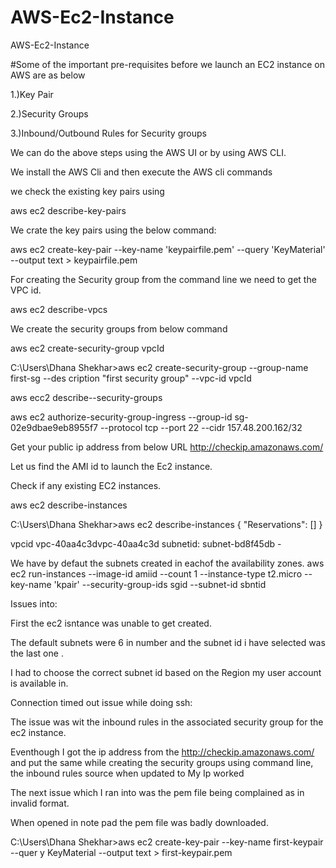 # AWS-Ec2-Instance
AWS-Ec2-Instance


#Some of the important pre-requisites before we launch an EC2 instance on AWS are as below

1.)Key Pair

2.)Security Groups

3.)Inbound/Outbound Rules for Security groups

We can do the above steps using the AWS UI or by using AWS CLI.

We install the AWS Cli and then execute the AWS cli commands

we check the existing key pairs using 

aws ec2 describe-key-pairs

We crate the key pairs using the below command:

aws ec2 create-key-pair --key-name 'keypairfile.pem' --query 'KeyMaterial' --output text > keypairfile.pem

For creating the Security group from the command line we need to get the VPC id.

aws ec2 describe-vpcs

We create the security groups from below command

aws ec2 create-security-group vpcId 

C:\Users\Dhana Shekhar>aws ec2 create-security-group --group-name first-sg --des
cription "first security group" --vpc-id vpcId

aws ecc2 describe--security-groups

aws ec2 authorize-security-group-ingress --group-id sg-02e9dbae9eb8955f7 --protocol tcp --port 22 --cidr 157.48.200.162/32

Get your public ip address from below URL
http://checkip.amazonaws.com/
    
   
  Let us find the AMI id to launch the Ec2 instance.
  
  Check if any existing EC2 instances.
  
  aws ec2 describe-instances
  
C:\Users\Dhana Shekhar>aws ec2 describe-instances
{
    "Reservations": []
}

vpcid
vpc-40aa4c3dvpc-40aa4c3d
subnetid:
subnet-bd8f45db - 


We have by defaut the subnets created in eachof the availability zones.
aws ec2 run-instances --image-id amiid --count 1 --instance-type t2.micro --key-name 'kpair' --security-group-ids sgid --subnet-id sbntid


Issues into:

First the ec2 isntance was unable to get created.

The default subnets were 6 in number and the subnet id i have selected was the last one .

I had to choose the correct subnet id based on the Region my user account is available in.

Connection timed out issue while doing ssh:

The issue was wit the inbound rules in the associated security group for the ec2 instance.

Eventhough I got the ip address from the http://checkip.amazonaws.com/ and put the same while creating the security groups using command line, the inbound rules source when updated to My Ip worked

The next issue which I ran into was the pem file being complained as in invalid format.

When opened in note pad the pem file was badly downloaded.

C:\Users\Dhana Shekhar>aws ec2 create-key-pair --key-name first-keypair --quer
y KeyMaterial --output text > first-keypair.pem
 
 
 
 


  
  
  
    


